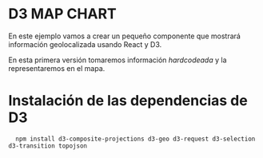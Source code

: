 # D3 MAP CHART

En este ejemplo vamos a crear un pequeño componente que mostrará información geolocalizada usando React y D3.

En esta primera versión tomaremos información _hardcodeada_ y la representaremos en el mapa.

# Instalación de las dependencias de D3
```
  npm install d3-composite-projections d3-geo d3-request d3-selection d3-transition topojson
```
